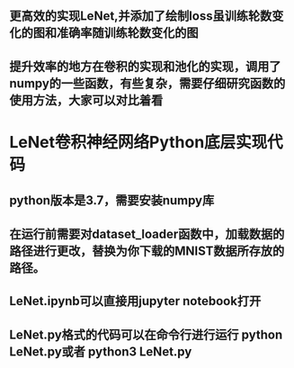 ## 更高效的实现LeNet,并添加了绘制loss虽训练轮数变化的图和准确率随训练轮数变化的图
## 提升效率的地方在卷积的实现和池化的实现，调用了numpy的一些函数，有些复杂，需要仔细研究函数的使用方法，大家可以对比着看


#  LeNet卷积神经网络Python底层实现代码
##  python版本是3.7，需要安装numpy库
##  在运行前需要对dataset_loader函数中，加载数据的路径进行更改，替换为你下载的MNIST数据所存放的路径。 
##  LeNet.ipynb可以直接用jupyter notebook打开
##  LeNet.py格式的代码可以在命令行进行运行 python LeNet.py或者 python3 LeNet.py
